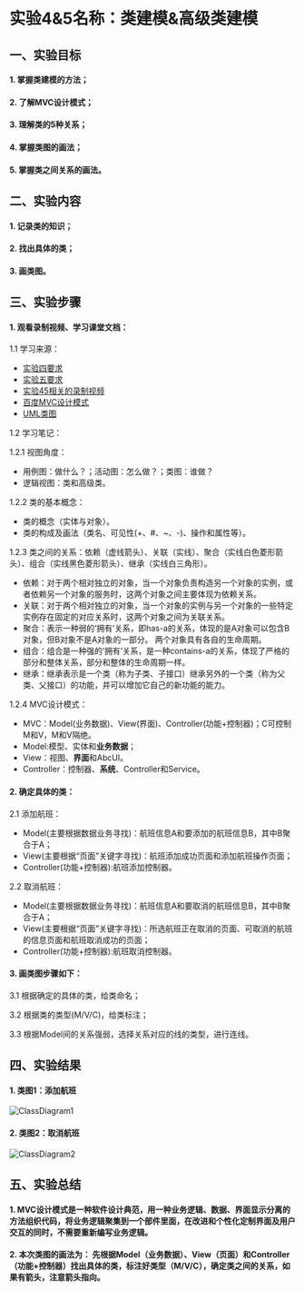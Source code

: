 # 实验4&5名称：类建模&高级类建模

## 一、实验目标

#### 1. 掌握类建模的方法；
#### 2. 了解MVC设计模式；
#### 3. 理解类的5种关系；
#### 4. 掌握类图的画法；
#### 5. 掌握类之间关系的画法。

## 二、实验内容

#### 1. 记录类的知识；
#### 2. 找出具体的类；
#### 3. 画类图。

## 三、实验步骤

#### 1. 观看录制视频、学习课堂文档：
1.1 学习来源：
- [实验四要求](https://github.com/hzuapps/uml-modeling-2020/issues/4)
- [实验五要求](https://github.com/hzuapps/uml-modeling-2020/issues/5)
- [实验45相关的录制视频](https://space.bilibili.com/44472532/ )
- [百度MVC设计模式](https://baike.baidu.com/item/MVC%E6%A1%86%E6%9E%B6/9241230?fromtitle=MVC%E8%AE%BE%E8%AE%A1%E6%A8%A1%E5%BC%8F&fromid=8160955&fr=aladdin)
- [UML类图](https://www.jianshu.com/p/57620b762160)

1.2 学习笔记：

1.2.1 视图角度：
- 用例图：做什么？；活动图：怎么做？；类图：谁做？
- 逻辑视图：类和高级类。

1.2.2 类的基本概念：
- 类的概念（实体与对象）。
- 类的构成及画法（类名、可见性(+、#、~、-)、操作和属性等）。

1.2.3 类之间的关系：依赖（虚线箭头）、关联（实线）、聚合（实线白色菱形箭头）、组合（实线黑色菱形箭头）、继承（实线白三角形）。
- 依赖：对于两个相对独立的对象，当一个对象负责构造另一个对象的实例，或者依赖另一个对象的服务时，这两个对象之间主要体现为依赖关系。
- 关联：对于两个相对独立的对象，当一个对象的实例与另一个对象的一些特定实例存在固定的对应关系时，这两个对象之间为关联关系。
- 聚合：表示一种弱的‘拥有’关系，即has-a的关系，体现的是A对象可以包含B对象，但B对象不是A对象的一部分。 两个对象具有各自的生命周期。
- 组合：组合是一种强的‘拥有’关系，是一种contains-a的关系，体现了严格的部分和整体关系，部分和整体的生命周期一样。
- 继承：继承表示是一个类（称为子类、子接口）继承另外的一个类（称为父类、父接口）的功能，并可以增加它自己的新功能的能力。

1.2.4 MVC设计模式：
- MVC：Model(业务数据)、View(界面)、Controller(功能+控制器)；C可控制M和V，M和V隔绝。
- Model:模型、实体和**业务数据**；
- View：视图、**界面**和AbcUI。
- Controller：控制器、**系统**、Controller和Service。

#### 2. 确定具体的类：

2.1 添加航班：
- Model(主要根据数据业务寻找)：航班信息A和要添加的航班信息B，其中B聚合于A；
- View(主要根据“页面”关键字寻找)：航班添加成功页面和添加航班操作页面；
- Controller(功能+控制器):航班添加控制器。

2.2 取消航班：
- Model(主要根据数据业务寻找)：航班信息A和要取消的航班信息B，其中B聚合于A；
- View(主要根据“页面”关键字寻找)：所选航班正在取消的页面、可取消的航班的信息页面和航班取消成功的页面；
- Controller(功能+控制器):航班取消控制器。

#### 3. 画类图步骤如下：

3.1 根据确定的具体的类，给类命名；

3.2 根据类的类型(M/V/C)，给类标注；

3.3 根据Model间的关系强弱，选择关系对应的线的类型，进行连线。

## 四、实验结果

#### 1. 类图1：添加航班
![ClassDiagram1](./lab45_ClassDiagram1.jpg)

#### 2. 类图2：取消航班
![ClassDiagram2](./lab45_ClassDiagram2.jpg)

## 五、实验总结

#### 1. MVC设计模式是一种软件设计典范，用一种业务逻辑、数据、界面显示分离的方法组织代码，将业务逻辑聚集到一个部件里面，在改进和个性化定制界面及用户交互的同时，不需要重新编写业务逻辑。

#### 2. 本次类图的画法为： 先根据Model（业务数据）、View（页面）和Controller（功能+控制器）找出具体的类，标注好类型（M/V/C），确定类之间的关系，如果有箭头，注意箭头指向。

